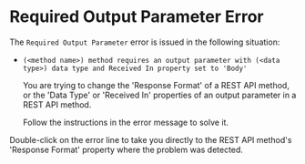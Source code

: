 # Required Output Parameter Error

The `Required Output Parameter` error is issued in the following situation:

* `(<method name>) method requires an output parameter with (<data type>) data type and Received In property set to 'Body'`

    You are trying to change the 'Response Format' of a REST API method, or the 'Data Type' or 'Received In' properties of an output parameter in a REST API method.

    Follow the instructions in the error message to solve it.

Double-click on the error line to take you directly to the REST API method's 'Response Format' property where the problem was detected.
